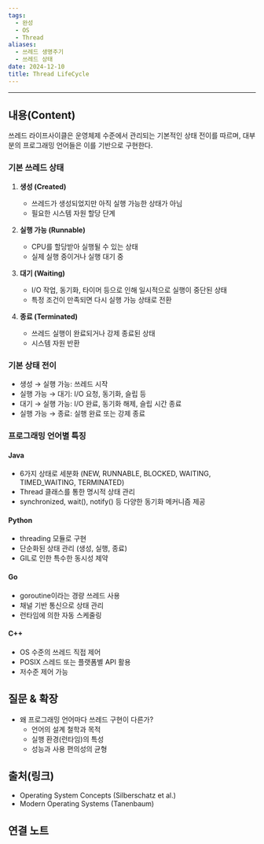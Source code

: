 ```yaml
---
tags:
  - 완성
  - OS
  - Thread
aliases:
  - 쓰레드 생명주기
  - 쓰레드 상태
date: 2024-12-10
title: Thread LifeCycle
---
```


----
## 내용(Content)

쓰레드 라이프사이클은 운영체제 수준에서 관리되는 기본적인 상태 전이를 따르며, 대부분의 프로그래밍 언어들은 이를 기반으로 구현한다.

### 기본 쓰레드 상태
1. **생성 (Created)**
   - 쓰레드가 생성되었지만 아직 실행 가능한 상태가 아님
   - 필요한 시스템 자원 할당 단계

2. **실행 가능 (Runnable)**
   - CPU를 할당받아 실행될 수 있는 상태
   - 실제 실행 중이거나 실행 대기 중

3. **대기 (Waiting)**
   - I/O 작업, 동기화, 타이머 등으로 인해 일시적으로 실행이 중단된 상태
   - 특정 조건이 만족되면 다시 실행 가능 상태로 전환

4. **종료 (Terminated)**
   - 쓰레드 실행이 완료되거나 강제 종료된 상태
   - 시스템 자원 반환

### 기본 상태 전이
- 생성 → 실행 가능: 쓰레드 시작
- 실행 가능 → 대기: I/O 요청, 동기화, 슬립 등
- 대기 → 실행 가능: I/O 완료, 동기화 해제, 슬립 시간 종료
- 실행 가능 → 종료: 실행 완료 또는 강제 종료

### 프로그래밍 언어별 특징

#### Java
- 6가지 상태로 세분화 (NEW, RUNNABLE, BLOCKED, WAITING, TIMED_WAITING, TERMINATED)
- Thread 클래스를 통한 명시적 상태 관리
- synchronized, wait(), notify() 등 다양한 동기화 메커니즘 제공

#### Python
- threading 모듈로 구현
- 단순화된 상태 관리 (생성, 실행, 종료)
- GIL로 인한 특수한 동시성 제약

#### Go
- goroutine이라는 경량 쓰레드 사용
- 채널 기반 통신으로 상태 관리
- 런타임에 의한 자동 스케줄링

#### C++
- OS 수준의 쓰레드 직접 제어
- POSIX 스레드 또는 플랫폼별 API 활용
- 저수준 제어 가능

## 질문 & 확장
- 왜 프로그래밍 언어마다 쓰레드 구현이 다른가?
  - 언어의 설계 철학과 목적
  - 실행 환경(런타임)의 특성
  - 성능과 사용 편의성의 균형

## 출처(링크)
- Operating System Concepts (Silberschatz et al.)
- Modern Operating Systems (Tanenbaum)

## 연결 노트











